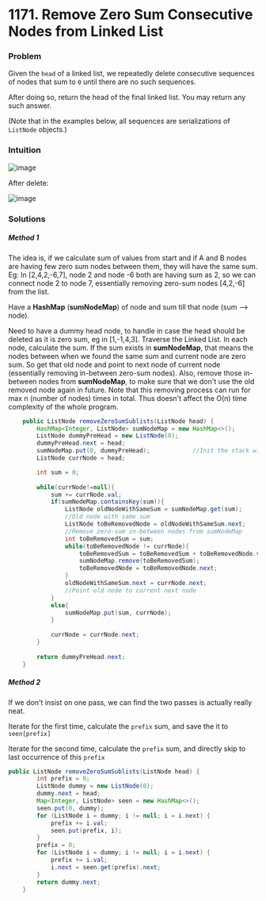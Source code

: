 # 1171. Remove Zero Sum Consecutive Nodes from Linked List

### Problem

Given the `head` of a linked list, we repeatedly delete consecutive sequences of nodes that sum to `0` until there are no such sequences.

After doing so, return the head of the final linked list. You may return any such answer.

 (Note that in the examples below, all sequences are serializations of `ListNode` objects.)

### Intuition

![image](https://assets.leetcode.com/users/hamlet_fiis/image_1566705933.png)

After delete:

![image](https://assets.leetcode.com/users/hamlet_fiis/image_1566705946.png)



### Solutions

##### Method 1

The idea is, if we calculate sum of values from start and if A and B nodes are having few zero sum nodes between them, they will have the same sum. Eg: In [2,4,2,-6,7], node 2 and node -6 both are having sum as 2, so we can connect node 2 to node 7, essentially removing zero-sum nodes [4,2,-6] from the list.

Have a **HashMap** (**sumNodeMap**) of node and sum till that node (sum --> node).

Need to have a dummy head node, to handle in case the head should be deleted as it is zero sum, eg in [1,-1,4,3]. Traverse the Linked List. In each node, calculate the sum. If the sum exists in **sumNodeMap**, that means the nodes between when we found the same sum and current node are zero sum. So get that old node and point to next node of current node (essentially removing in-between zero-sum nodes). Also, remove those in-between nodes from **sumNodeMap**, to make sure that we don't use the old removed node again in future. Note that this removing process can run for max n (number of nodes) times in total. Thus doesn't affect the O(n) time complexity of the whole program.

```java
    public ListNode removeZeroSumSublists(ListNode head) {
        HashMap<Integer, ListNode> sumNodeMap = new HashMap<>();
        ListNode dummyPreHead = new ListNode(0);
        dummyPreHead.next = head; 
        sumNodeMap.put(0, dummyPreHead);            //Init the stack with prehead.
        ListNode currNode = head;

        int sum = 0;
        
        while(currNode!=null){
            sum += currNode.val;
            if(sumNodeMap.containsKey(sum)){
                ListNode oldNodeWithSameSum = sumNodeMap.get(sum);
                //Old node with same sum
                ListNode toBeRemovedNode = oldNodeWithSameSum.next;         
                //Remove zero-sum in-between nodes from sumNodeMap
                int toBeRemovedSum = sum;
                while(toBeRemovedNode != currNode){
                    toBeRemovedSum = toBeRemovedSum + toBeRemovedNode.val;
                    sumNodeMap.remove(toBeRemovedSum);
                    toBeRemovedNode = toBeRemovedNode.next;
                }
                oldNodeWithSameSum.next = currNode.next;                    
                //Point old node to current next node
            }
            else{
                sumNodeMap.put(sum, currNode);
            }
            
            currNode = currNode.next;
        }
        
        return dummyPreHead.next;
    }
```



##### Method 2

If we don't insist on one pass, we can find the two passes is actually really neat.

Iterate for the first time, calculate the `prefix` sum, and save the it to `seen[prefix]`

Iterate for the second time, calculate the `prefix` sum, and directly skip to last occurrence of this `prefix`

```java
public ListNode removeZeroSumSublists(ListNode head) {
        int prefix = 0;
        ListNode dummy = new ListNode(0);
        dummy.next = head;
        Map<Integer, ListNode> seen = new HashMap<>();
        seen.put(0, dummy);
        for (ListNode i = dummy; i != null; i = i.next) {
            prefix += i.val;
            seen.put(prefix, i);
        }
        prefix = 0;
        for (ListNode i = dummy; i != null; i = i.next) {
            prefix += i.val;
            i.next = seen.get(prefix).next;
        }
        return dummy.next;
    }
```

